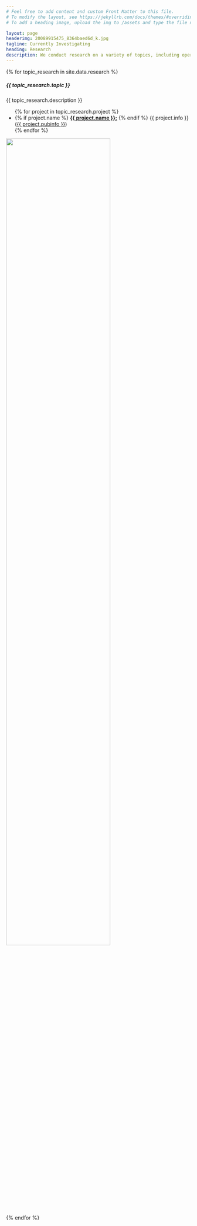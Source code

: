 ```yaml
---
# Feel free to add content and custom Front Matter to this file.
# To modify the layout, see https://jekyllrb.com/docs/themes/#overriding-theme-defaults
# To add a heading image, upload the img to /assets and type the file name + extension into "headerimg"

layout: page
headerimg: 20089915475_8364baed6d_k.jpg
tagline: Currently Investigating
heading: Research
description: We conduct research on a variety of topics, including operating systems, distributed systems, security, and program analysis.
---
```

<!-- .publication_list -->

{% for topic_research in site.data.research %}
<div class="container-fluid py-5 mb-0 alternating-block">
    <div class="container py-5">
        <div class="row">
            <div class="col-lg-3">
                <h5>{{ topic_research.topic }}</h5>
            </div>
            <div class="col-lg-9">
                <div class="d-block">
                    <P>{{ topic_research.description }}</P>
                    <ul class="py-0 px-3">
                        {% for project in topic_research.project %}
                            <li class="col-lg-6 float-left pl-0 pr-5">
                            {% if project.name %}
                                <a href="{{ project.link-name }}"><B>{{ project.name }}:</B></a>
                            {% endif %}
                            {{ project.info }}
                            (<a href="{{ project.link}}">{{ project.pubinfo }}</a>)
                            </li>
                        {% endfor %}
                    </ul>
                </div>
                <img class="pt-4 mx-auto d-flex" src="../../assets/images/{{ topic_research.img }}" style="width: 75%;">
            </div>
        </div>
    </div>
</div>
{% endfor %}
<!-- /.publication_list -->